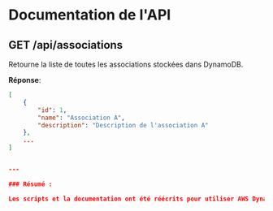 # Documentation de l'API

## GET /api/associations
Retourne la liste de toutes les associations stockées dans DynamoDB.

**Réponse**:
```json
[
    {
        "id": 1,
        "name": "Association A",
        "description": "Description de l'association A"
    },
    ...
]


---

### Résumé :

Les scripts et la documentation ont été réécrits pour utiliser AWS DynamoDB dans l'application Flask. La structure de l'application reste inchangée, et les requêtes vers la base de données ont été adaptées pour utiliser DynamoDB via le SDK **Boto3**.
